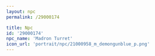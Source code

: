 ```yaml
---
layout: npc
permalink: /29000174

title: Npc
id: '29000174'
npc_name: 'Madron Turret'
icon_url: 'portrait/npc/21000958_m_demongunblue_p.png'
---
```

